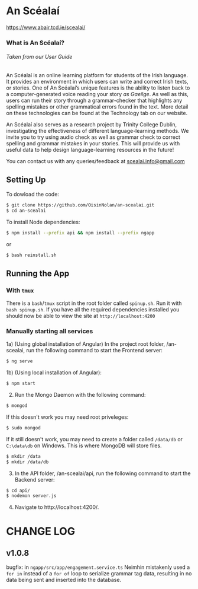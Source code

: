 # An Scéalaí

https://www.abair.tcd.ie/scealai/

### What is An Scéalaí?
###### *Taken from our User Guide*
An Scéalaí is an online learning platform for students of the Irish language.
It provides an environment in which users can write and correct Irish texts,
or stories.
One of An Scéalaí’s unique features is the ability to listen back
to a computer-generated voice reading your story *as Gaeilge*.
As well as this, users can run their story through a grammar-checker
that highlights any spelling mistakes or other grammatical errors found
in the text.
More detail on these technologies can be found at the Technology
tab on our website.

An Scéalaí also serves as a research project by Trinity College Dublin,
investigating the effectiveness of different language-learning methods.
We invite you to try using audio check as well as grammar check to correct
spelling and grammar mistakes in your stories.
This will provide us with useful data to help design
language-learning resources in the future!

You can contact us with any queries/feedback at scealai.info@gmail.com

## Setting Up
To dowload the code:
```bash
$ git clone https://github.com/OisinNolan/an-scealai.git
$ cd an-scealai
```

To install Node dependencies:
```bash
$ npm install --prefix api && npm install --prefix ngapp
```
or
```bash
$ bash reinstall.sh
```

## Running the App
### With `tmux`
There is a `bash`/`tmux` script in
the root folder called `spinup.sh`.
Run it with `bash spinup.sh`. If you have
all the required dependencies installed you should now
be able to view the site at `http://localhost:4200`

### Manually starting all services
1a) (Using global installation of Angular) In the project root folder, /an-scealai, run the following command to start the Frontend server:
```bash
$ ng serve
```
1b) (Using local installation of Angular):
```bash
$ npm start
```

2) Run the Mongo Daemon with the following command:
```bash
$ mongod
```
If this doesn't work you may need root priveleges:
```bash
$ sudo mongod
```
If it still doesn't work, you may need to create a folder called `/data/db` or `C:\data\db` on Windows.
This is where MongoDB will store files.
```bash
$ mkdir /data
$ mkdir /data/db
```

3) In the API folder, /an-scealai/api, run the following command to start the Backend server:
```bash
$ cd api/
$ nodemon server.js
```

4) Navigate to http://localhost:4200/.


# CHANGE LOG

## v1.0.8
bugfix: in `ngapp/src/app/engagement.service.ts` Neimhin mistakenly
used a `for in` instead of a `for of` loop to serialize
grammar tag data, resulting in no data being sent and inserted into the database.
